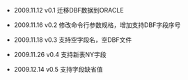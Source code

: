 
* 2009.11.12 v0.1 迁移DBF数据到ORACLE
* 2009.11.16 v0.2 修改命令行参数规格，增加支持DBF字段序号 
* 2009.11.18 v0.3 支持空字段名，空DBF文件 
* 2009.11.26 v0.4 支持新表NY字段 

* 2009.12.14 v0.5 支持字段缺省值 
